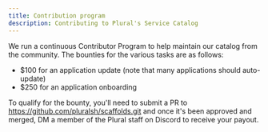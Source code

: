 ```yaml
---
title: Contribution program
description: Contributing to Plural's Service Catalog
---
```


We run a continuous Contributor Program to help maintain our catalog from the community.  The bounties for the various tasks are as follows:

* $100 for an application update (note that many applications should auto-update)
* $250 for an application onboarding

To qualify for the bounty, you'll need to submit a PR to https://github.com/pluralsh/scaffolds.git and once it's been approved and merged, DM a member of the Plural staff on Discord to receive your payout.